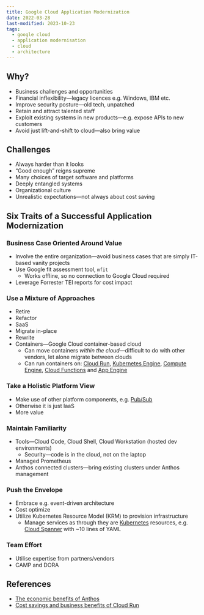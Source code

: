 ```yaml
---
title: Google Cloud Application Modernization
date: 2022-03-28
last-modified: 2023-10-23
tags:
  - google cloud
  - application modernisation
  - cloud
  - architecture
---
```


## Why?

- Business challenges and opportunities
- Financial inflexibility—legacy licences e.g. Windows, IBM etc.
- Improve security posture—old tech, unpatched
- Retain and attract talented staff
- Exploit existing systems in new products—e.g. expose APIs to new customers
- Avoid just lift-and-shift to cloud—also bring value

## Challenges

- Always harder than it looks
- “Good enough” reigns supreme
- Many choices of target software and platforms
- Deeply entangled systems
- Organizational culture
- Unrealistic expectations—not always about cost saving

## Six Traits of a Successful Application Modernization

### Business Case Oriented Around Value

- Involve the entire organization—avoid business cases that are simply IT-based vanity projects
- Use Google fit assessment tool, `mfit`
	- Works offline, so no connection to Google Cloud required
- Leverage Forrester TEI reports for cost impact

### Use a Mixture of Approaches

- Retire
- Refactor
- SaaS
- Migrate in-place
- Rewrite
- Containers—Google Cloud container-based cloud
	- Can move containers *within the cloud*—difficult to do with other vendors, let alone migrate between clouds
	- Can run containers on: [Cloud Run](notes/Cloud%20Run.md), [Kubernetes Engine](notes/Kubernetes%20Engine%20(GKE).md), [Compute Engine](notes/Compute%20Engine.md), [Cloud Functions](notes/Cloud%20Functions.md) and [App Engine](notes/App%20Engine.md)

### Take a Holistic Platform View

- Make use of other platform components, e.g. [Pub/Sub](notes/Pub%20Sub.md)
- Otherwise it is just IaaS
- More value

### Maintain Familiarity

- Tools—Cloud Code, Cloud Shell, Cloud Workstation (hosted dev environments)
	- Security—code is in the cloud, not on the laptop
- Managed Prometheus
- Anthos connected clusters—bring existing clusters under Anthos management

### Push the Envelope

- Embrace e.g. event-driven architecture
- Cost optimize
- Utilize Kubernetes Resource Model (KRM) to provision infrastructure
	- Manage services as through they are [Kubernetes](notes/moc/Kubernetes.md) resources, e.g. [Cloud Spanner](notes/Cloud%20Spanner.md) with ~10 lines of YAML

### Team Effort

- Utilise expertise from partners/vendors
- CAMP and DORA

## References

- [The economic benefits of Anthos](https://cloud.google.com/anthos/forrester-tei-report)
- [Cost savings and business benefits of Cloud Run](https://cloud.google.com/resources/forrester-cloudrun-benefits-report)
